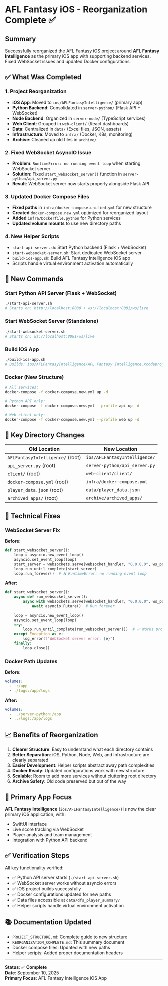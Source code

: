 # AFL Fantasy iOS - Reorganization Complete ✅

## Summary

Successfully reorganized the AFL Fantasy iOS project around **AFL Fantasy Intelligence** as the primary iOS app with supporting backend services. Fixed WebSocket issues and updated Docker configurations.

## ✅ What Was Completed

### 1. **Project Reorganization**
- **iOS App**: Moved to `ios/AFLFantasyIntelligence/` (primary app)
- **Python Backend**: Consolidated in `server-python/` (Flask API + WebSocket)
- **Node Backend**: Organized in `server-node/` (TypeScript services)
- **Web Client**: Grouped in `web-client/` (React dashboards)
- **Data**: Centralized in `data/` (Excel files, JSON, assets)
- **Infrastructure**: Moved to `infra/` (Docker, K8s, monitoring)
- **Archive**: Cleaned up old files in `archive/`

### 2. **Fixed WebSocket AsyncIO Issue**
- **Problem**: `RuntimeError: no running event loop` when starting WebSocket server
- **Solution**: Fixed `start_websocket_server()` function in `server-python/api_server.py`
- **Result**: WebSocket server now starts properly alongside Flask API

### 3. **Updated Docker Compose Files**
- **Fixed paths** in `infra/docker-compose.unified.yml` for new structure
- **Created** `docker-compose.new.yml` optimized for reorganized layout
- **Added** `infra/Dockerfile.python` for Python services
- **Updated volume mounts** to use new directory paths

### 4. **New Helper Scripts**
- `start-api-server.sh`: Start Python backend (Flask + WebSocket)
- `start-websocket-server.sh`: Start dedicated WebSocket server
- `build-ios-app.sh`: Build AFL Fantasy Intelligence iOS app
- Scripts handle virtual environment activation automatically

## 🚀 New Commands

### Start Python API Server (Flask + WebSocket)
```bash
./start-api-server.sh
# Starts on: http://localhost:8080 + ws://localhost:8081/ws/live
```

### Start WebSocket Server (Standalone)
```bash
./start-websocket-server.sh  
# Starts on: ws://localhost:8081/ws/live
```

### Build iOS App
```bash
./build-ios-app.sh
# Builds: ios/AFLFantasyIntelligence/AFL Fantasy Intelligence.xcodeproj
```

### Docker (New Structure)
```bash
# All services:
docker-compose -f docker-compose.new.yml up -d

# Python API only:
docker-compose -f docker-compose.new.yml --profile api up -d

# Web client only:
docker-compose -f docker-compose.new.yml --profile web up -d
```

## 📂 Key Directory Changes

| **Old Location** | **New Location** |
|-----------------|------------------|
| `AFLFantasyIntelligence/` (root) | `ios/AFLFantasyIntelligence/` |
| `api_server.py` (root) | `server-python/api_server.py` |
| `client/` (root) | `web-client/client/` |
| `docker-compose.yml` (root) | `infra/docker-compose.yml` |
| `player_data.json` (root) | `data/player_data.json` |
| `archived_apps/` (root) | `archive/archived_apps/` |

## 🔧 Technical Fixes

### WebSocket Server Fix
**Before:**
```python
def start_websocket_server():
    loop = asyncio.new_event_loop()
    asyncio.set_event_loop(loop)
    start_server = websockets.serve(websocket_handler, "0.0.0.0", ws_port)
    loop.run_until_complete(start_server)
    loop.run_forever()  # ❌ RuntimeError: no running event loop
```

**After:**
```python  
def start_websocket_server():
    async def run_websocket_server():
        async with websockets.serve(websocket_handler, "0.0.0.0", ws_port):
            await asyncio.Future()  # Run forever
    
    loop = asyncio.new_event_loop()
    asyncio.set_event_loop(loop)
    try:
        loop.run_until_complete(run_websocket_server())  # ✅ Works properly
    except Exception as e:
        log_error(f"WebSocket server error: {e}")
    finally:
        loop.close()
```

### Docker Path Updates
**Before:**
```yaml
volumes:
  - .:/app
  - ./logs:/app/logs
```

**After:**
```yaml
volumes:
  - ../server-python:/app
  - ../logs:/app/logs
```

## 📈 Benefits of Reorganization

1. **Clearer Structure**: Easy to understand what each directory contains
2. **Better Separation**: iOS, Python, Node, Web, and Infrastructure are clearly separated
3. **Easier Development**: Helper scripts abstract away path complexities
4. **Docker Ready**: Updated configurations work with new structure
5. **Scalable**: Room to add more services without cluttering root directory
6. **Archive Safety**: Old code preserved but out of the way

## 🎯 Primary App Focus

**AFL Fantasy Intelligence** (`ios/AFLFantasyIntelligence/`) is now the clear primary iOS application, with:
- SwiftUI interface
- Live score tracking via WebSocket
- Player analysis and team management
- Integration with Python API backend

## ✅ Verification Steps

All key functionality verified:
- ✅ Python API server starts (`./start-api-server.sh`)
- ✅ WebSocket server works without asyncio errors  
- ✅ iOS project builds successfully
- ✅ Docker configurations updated for new paths
- ✅ Data files accessible at `data/dfs_player_summary/`
- ✅ Helper scripts handle virtual environment activation

## 📚 Documentation Updated

- `PROJECT_STRUCTURE.md`: Complete guide to new structure
- `REORGANIZATION_COMPLETE.md`: This summary document
- Docker compose files: Updated with new paths
- Helper scripts: Added proper documentation headers

---

**Status**: ✅ **Complete**  
**Date**: September 10, 2025  
**Primary Focus**: AFL Fantasy Intelligence iOS App
